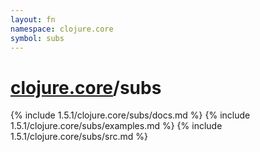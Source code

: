 ```yaml
---
layout: fn
namespace: clojure.core
symbol: subs
---
```


# [clojure.core](../)/subs

{% include 1.5.1/clojure.core/subs/docs.md %}
{% include 1.5.1/clojure.core/subs/examples.md %}
{% include 1.5.1/clojure.core/subs/src.md %}

